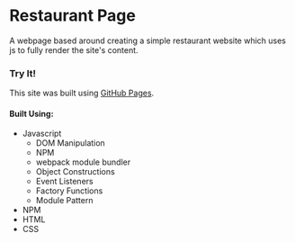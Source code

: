# Restaurant Page

A webpage based around creating a simple restaurant website which uses js to fully render the site's content.

### Try It!

This site was built using [GitHub Pages](https://rcamach7.github.io/restaurant-menu-page/).

#### Built Using:

- Javascript
    - DOM Manipulation
    - NPM
    - webpack module bundler
    - Object Constructions
    - Event Listeners
    - Factory Functions
    - Module Pattern
- NPM
- HTML
- CSS
